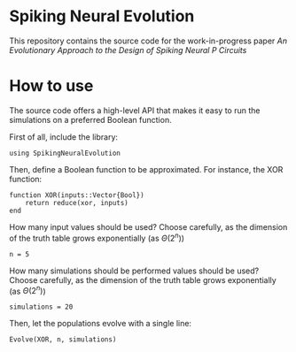 # Spiking Neural Evolution

This repository contains the source code for the work-in-progress paper _An Evolutionary Approach to the Design of Spiking Neural P Circuits_

# How to use

The source code offers a high-level API that makes it easy to run the simulations on a preferred Boolean function.

First of all, include the library: 

```
using SpikingNeuralEvolution
```

Then, define a Boolean function to be approximated. For instance, the XOR function:
```
function XOR(inputs::Vector{Bool}) 
    return reduce(xor, inputs)
end
```

How many input values should be used? Choose carefully, as the dimension of the truth table grows exponentially (as $`\Theta(2^n)`$)
```
n = 5
```

How many simulations should be performed values should be used? Choose carefully, as the dimension of the truth table grows exponentially (as $`\Theta(2^n)`$)
```
simulations = 20
```

Then, let the populations evolve with a single line:
```
Evolve(XOR, n, simulations)
```
